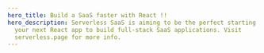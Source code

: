 ```yaml
---
hero_title: Build a SaaS faster with React !!
hero_description: Serverless SaaS is aiming to be the perfect starting point for
  your next React app to build full-stack SaaS applications. Visit
  serverless.page for more info.
---
```

